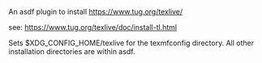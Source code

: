 <!-- readme.md -*- mode: gfm-mode -*- -->

An asdf plugin to install https://www.tug.org/texlive/

see: https://www.tug.org/texlive/doc/install-tl.html

Sets $XDG_CONFIG_HOME/texlive for the texmfconfig directory.
All other installation directories are within asdf.
